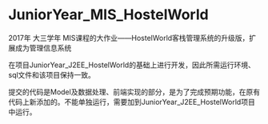# JuniorYear_MIS_HostelWorld
2017年 大三学年 MIS课程的大作业——HostelWorld客栈管理系统的升级版，扩展成为管理信息系统

在项目JuniorYear_J2EE_HostelWorld的基础上进行开发，因此所需运行环境、sql文件和该项目保持一致。

提交的代码是Model及数据处理、前端实现的部分，是为了完成预期功能，在原有代码上新添加的。不能单独运行，需要加到JuniorYear_J2EE_HostelWorld项目中运行。
